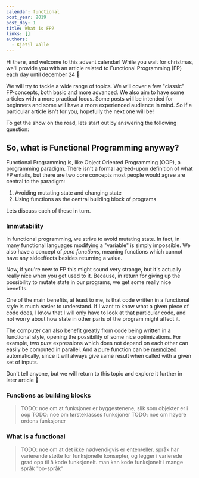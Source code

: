 ```yaml
---
calendar: functional
post_year: 2019
post_day: 1
title: What is FP?
links: []
authors:
  - Kjetil Valle
---
```

Hi there, and welcome to this advent calendar! While you wait for christmas, we'll provide you with an article related to Functional Programming (FP) each day until december 24 🎅

We will try to tackle a wide range of topics. We will cover a few "classic" FP-concepts, both basic and more advanced. We also aim to have some articles with a more practical focus. Some posts will be intended for beginners and some will have a more experienced audience in mind. So if a particular article isn't for you, hopefully the next one will be!

To get the show on the road, lets start out by answering the following question:

## So, what is Functional Programming anyway?

Functional Programming is, like Object Oriented Programming (OOP), a programming paradigm. There isn't a formal agreed-upon definition of what FP entails, but there are two core concepts most people would agree are central to the paradigm: 

1. Avoiding mutating state and changing state
2. Using functions as the central building block of programs

Lets discuss each of these in turn.

### Immutability

In functional programming, we strive to avoid mutating state. In fact, in many functional languages modifying a "variable" is simply impossible. We also have a concept of _pure functions_, meaning functions which cannot have any sideeffects besides returning a value.

Now, if you're new to FP this might sound very strange, but it's actually really nice when you get used to it. Because, in return for giving up the possibility to mutate state in our programs, we get some really nice benefits.

One of the main benefits, at least to me, is that code written in a functional style is much easier to understand. If I want to know what a given piece of code does, I know that I will only have to look at that particular code, and not worry about how state in other parts of the program might affect it.

The computer can also benefit greatly from code being written in a functional style, opening the possibility of some nice optimizations. For example, two _pure_ expressions which does not depend on each other can easily be computed in parallel. And a pure function can be [memoized](https://en.wikipedia.org/wiki/Memoization) automatically, since it will always give same result when called with a given set of inputs.

Don't tell anyone, but we will return to this topic and explore it further in later article 🤫

### Functions as building blocks



> TODO: noe om at funksjoner er byggestenene, slik som objekter er i oop
> TODO: noe om førsteklasses funksjoner
> TODO: noe om høyere ordens funksjoner

### What is a functional

> TODO: noe om at det ikke nødvendigvis er enten/eller. språk har varierende støtte for funksjonelle konsepter, og legger i varierede grad opp til å kode funksjonelt. man kan kode funksjonelt i mange språk "oo-språk"

